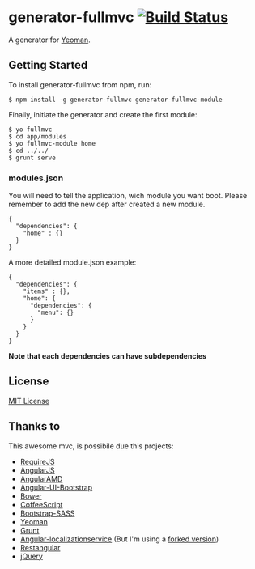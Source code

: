 # generator-fullmvc [![Build Status](https://secure.travis-ci.org/brugnara/generator-fullmvc.png?branch=master)](https://travis-ci.org/brugnara/generator-fullmvc)

A generator for [Yeoman](http://yeoman.io).


## Getting Started


To install generator-fullmvc from npm, run:

```
$ npm install -g generator-fullmvc generator-fullmvc-module
```

Finally, initiate the generator and create the first module:

```
$ yo fullmvc
$ cd app/modules
$ yo fullmvc-module home
$ cd ../../
$ grunt serve
```

### modules.json

You will need to tell the application, wich module you want boot.
Please remember to add the new dep after created a new module.

```
{
  "dependencies": {
    "home" : {}
  }  
}
```

A more detailed module.json example:

```
{
  "dependencies": {
    "items" : {},
    "home": {
      "dependencies": {
        "menu": {}
      }
    }
  }  
}
```

**Note that each dependencies can have subdependencies**


## License

[MIT License](http://en.wikipedia.org/wiki/MIT_License)

## Thanks to

This awesome mvc, is possibile due this projects:

 - [RequireJS](https://github.com/jrburke/requirejs)
 - [AngularJS](https://github.com/angular/angular.js)
 - [AngularAMD](https://github.com/marcoslin/angularAMD/)
 - [Angular-UI-Bootstrap](https://github.com/angular-ui/bootstrap-bower)
 - [Bower](https://github.com/bower/bower)
 - [CoffeeScript](https://github.com/jashkenas/coffee-script)
 - [Bootstrap-SASS](https://github.com/twbs/bootstrap-sass)
 - [Yeoman](https://github.com/yeoman/yeoman/)
 - [Grunt](https://github.com/gruntjs)
 - [Angular-localizationservice](https://github.com/lavinjj/angularjs-localizationservice) (But I'm using a [forked version](https://github.com/brugnara/angularjs-localizationservice))
 - [Restangular](https://github.com/mgonto/restangular)
 - [jQuery](https://github.com/jquery/jquery)
  

